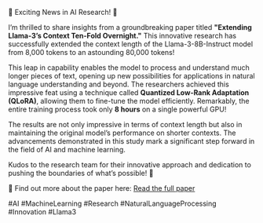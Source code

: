 🚀 Exciting News in AI Research! 🚀

I’m thrilled to share insights from a groundbreaking paper titled **"Extending Llama-3’s Context Ten-Fold Overnight."** This innovative research has successfully extended the context length of the Llama-3-8B-Instruct model from 8,000 tokens to an astounding 80,000 tokens! 

This leap in capability enables the model to process and understand much longer pieces of text, opening up new possibilities for applications in natural language understanding and beyond. The researchers achieved this impressive feat using a technique called **Quantized Low-Rank Adaptation (QLoRA)**, allowing them to fine-tune the model efficiently. Remarkably, the entire training process took only **8 hours** on a single powerful GPU!

The results are not only impressive in terms of context length but also in maintaining the original model’s performance on shorter contexts. The advancements demonstrated in this study mark a significant step forward in the field of AI and machine learning.

Kudos to the research team for their innovative approach and dedication to pushing the boundaries of what’s possible! 🌟

🔗 Find out more about the paper here: [Read the full paper](https://arxiv.org/abs/2404.19553)

#AI #MachineLearning #Research #NaturalLanguageProcessing #Innovation #Llama3